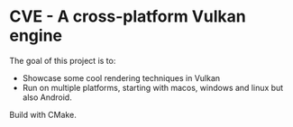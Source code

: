 # CVE - A cross-platform Vulkan engine
The goal of this project is to:
- Showcase some cool rendering techniques in Vulkan
- Run on multiple platforms, starting with macos, windows and linux but also Android.

Build with CMake.